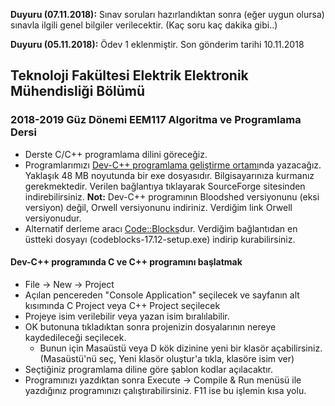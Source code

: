 
**Duyuru (07.11.2018):** Sınav soruları hazırlandıktan sonra (eğer uygun olursa) sınavla ilgili genel bilgiler verilecektir. (Kaç soru kaç dakika gibi..)

**Duyuru (05.11.2018):** Ödev 1 eklenmiştir. Son gönderim tarihi 10.11.2018


## Teknoloji Fakültesi Elektrik Elektronik Mühendisliği Bölümü
### 2018-2019 Güz Dönemi EEM117 **Algoritma ve Programlama** Dersi

* Derste C/C++ programlama dilini göreceğiz.
* Programlarımızı [Dev-C++ programlama geliştirme ortamı](https://sourceforge.net/projects/orwelldevcpp/)nda yazacağız. Yaklaşık 48 MB noyutunda bir exe dosyasıdır. Bilgisayarınıza kurmanız gerekmektedir. Verilen bağlantıya tıklayarak SourceForge sitesinden indirebilirsiniz. **Not:** Dev-C++ programının Bloodshed versiyonunu (eksi versiyon) değil, Orwell versiyonunu indiriniz. Verdiğim link Orwell versiyonudur. 
* Alternatif derleme aracı [Code::Blocks](http://www.codeblocks.org/downloads/binaries)dur. Verdiğim bağlantıdan en üstteki dosyayı (codeblocks-17.12-setup.exe) indirip kurabilirsiniz.

#### Dev-C++ programında C ve C++ programını başlatmak
* File -> New -> Project
* Açılan pencereden "Console Application" seçilecek ve sayfanın alt kısımında C Project veya C++ Project seçilecek
* Projeye isim verilebilir veya yazan isim bıralılabilir.
* OK butonuna tıkladıktan sonra projenizin dosyalarının nereye kaydedileceği seçilecek.
  * Bunun için Masaüstü veya D kök dizinine yeni bir klasör açabilirsiniz. (Masaüstü'nü seç, Yeni klasör oluştur'a tıkla, klasöre isim ver)
* Seçtiğiniz programlama diline göre şablon kodlar açılacaktır.
* Programınızı yazdıktan sonra Execute -> Compile & Run menüsü ile yazdığınız programınızı çalıştırabilirsiniz. F11 ise bu işlemin kısa yolu.


